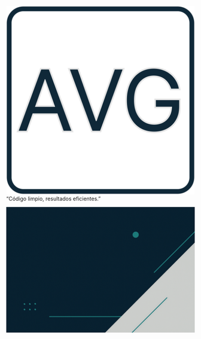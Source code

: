 ![Logotipo](Logotipo.svg)
“Código limpio, resultados eficientes.”

![Fondo presentación](Fondo%20presentacion.png)
